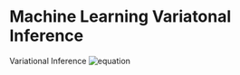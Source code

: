 # Machine Learning  Variatonal Inference
Variational Inference
![equation](http://latex.codecogs.com/gif.latex?\int%20_{%200%20}^{%20\infty%20%20}{%20\lambda%20{%20e%20}^{%20-\lambda%20x%20}\log%20{%20\lambda%20%20}%20%20}%20-\lambda%20x\lambda%20{%20e%20}^{%20-\lambda%20x%20})
